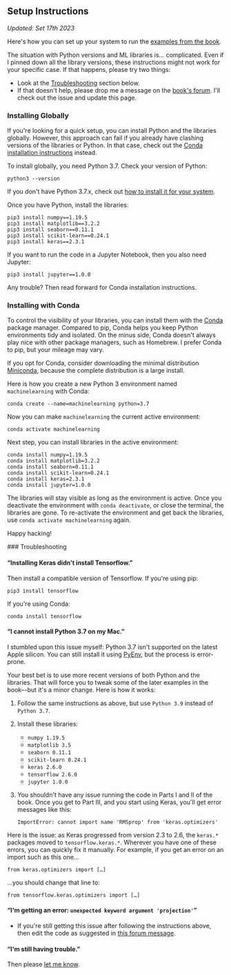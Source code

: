 ## Setup Instructions

_Updated: Set 17th 2023_

Here's how you can set up your system to run the [examples from the book](https://media.pragprog.com/titles/pplearn/code/pplearn-code.zip).

The situation with Python versions and ML libraries is… complicated. Even if I pinned down all the library versions, these instructions might not work for your specific case. If that happens, please try two things:

* Look at the [Troubleshooting](#troubleshooting) section below.
* If that doesn't help, please drop me a message on the [book's forum](https://devtalk.com/books/programming-machine-learning). I'll check out the issue and update this page.

### Installing Globally

If you're looking for a quick setup, you can install Python and the libraries globally. However, this approach can fail if you already have clashing versions of the libraries or Python. In that case, check out the <a href="#installing-with-conda">Conda installation instructions</a> instead.

To install globally, you need Python 3.7. Check your version of Python:

    python3 --version

If you don't have Python 3.7.x, check out [how to install it for your system](https://www.python.org/). 

Once you have Python, install the libraries:

    pip3 install numpy==1.19.5
    pip3 install matplotlib==3.2.2
    pip3 install seaborn==0.11.1
    pip3 install scikit-learn==0.24.1
    pip3 install keras==2.3.1

If you want to run the code in a Jupyter Notebook, then you also need Jupyter:

    pip3 install jupyter==1.0.0

Any trouble? Then read forward for Conda installation instructions.


### Installing with Conda

To control the visibility of your libraries, you can install them with the [Conda](https://conda.io) package manager. Compared to pip, Conda helps you keep Python environments tidy and isolated. On the minus side, Conda doesn't always play nice with other package managers, such as Homebrew. I prefer Conda to pip, but your mileage may vary.

If you opt for Conda, consider downloading the minimal distribution [Miniconda](https://docs.conda.io/en/latest/miniconda.html), because the complete distribution is a large install.

Here is how you create a new Python 3 environment named `machinelearning` with Conda:

    conda create --name=machinelearning python=3.7

Now you can make `machinelearning` the current active environment:

    conda activate machinelearning

Next step, you can install libraries in the active environment:

    conda install numpy=1.19.5
    conda install matplotlib=3.2.2
    conda install seaborn=0.11.1
    conda install scikit-learn=0.24.1
    conda install keras=2.3.1
    conda install jupyter=1.0.0

The libraries will stay visible as long as the environment is active. Once you deactivate the environment with `conda deactivate`, or close the terminal, the libraries are gone. To re-activate the environment and get back the libraries, use `conda activate machinelearning` again.

 Happy hacking!

<a name="troubleshooting"/>
### Troubleshooting

#### “Installing Keras didn't install Tensorflow.”

Then install a compatible version of Tensorflow. If you're using pip:

    pip3 install tensorflow

If you're using Conda:

    conda install tensorflow


#### “I cannot install Python 3.7 on my Mac.”

I stumbled upon this issue myself: Python 3.7 isn't supported on the latest Apple silicon. You can still install it using [PyEnv](https://github.com/pyenv/pyenv#basic-github-checkout), but the process is error-prone.

Your best bet is to use more recent versions of both Python and the libraries. That will force you to tweak some of the later examples in the book–-but it's a minor change. Here is how it works:

1. Follow the same instructions as above, but use `Python 3.9` instead of `Python 3.7`.

2. Install these libraries:

    - `numpy 1.19.5`
    - `matplotlib 3.5`
    - `seaborn 0.11.1`
    - `scikit-learn 0.24.1`
    - `keras 2.6.0`
    - `tensorflow 2.6.0`
    - `jupyter 1.0.0`

3. You shouldn't have any issue running the code in Parts I and II of the book. Once you get to Part III, and you start using Keras, you'll get error messages like this:

    `ImportError: cannot import name 'RMSprop' from 'keras.optimizers'`

Here is the issue: as Keras progressed from version 2.3 to 2.6, the `keras.*` packages moved to `tensorflow.keras.*`. Wherever you have one of these errors, you can quickly fix it manually. For example, if you get an error on an import such as this one…

    from keras.optimizers import […]

…you should change that line to:

    from tensorflow.keras.optimizers import […]

#### “I'm getting an error: `unexpected keyword argument 'projection'`”

* If you're still getting this issue after following the instructions above, then edit the code as suggested in [this forum message](https://forum.devtalk.com/t/programming-machine-learning-some-plot-files-are-throwing-error/83609/5).

#### “I'm still having trouble.”

Then please [let me know](https://devtalk.com/books/programming-machine-learning).